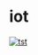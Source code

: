# iot

[![tst](https://s.pstatic.net/static/www/mobile/edit/2017/0426/mobile_17302666489.png)](http://www.youtube.com/watch?v=Tvc4JmWI4Ko&feature=youtu.be)
